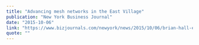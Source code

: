 ```yaml
---
title: "Advancing mesh networks in the East Village"
publication: "New York Business Journal"
date: "2015-10-06"
link: "https://www.bizjournals.com/newyork/news/2015/10/06/brian-hall-east-village-mesh.html"
quote: ""
---
```

